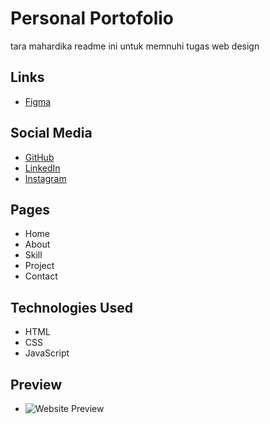  # Personal Portofolio 
tara mahardika readme ini untuk memnuhi tugas web design

## Links 
- [Figma](https://www.figma.com/design/c5I2f2L3vDTrI1NYM8qnOG/Portfolio--Community-?node-id=0-1&t=OeuOJpNpSFLPeeyH-1)

## Social Media
- [GitHub](https://github.com/ursfavgun-prog)
- [LinkedIn](https://www.linkedin.com/in/ursfavgun-tara-mahardika-b9597a382/)
- [Instagram](https://www.instagram.com/ursfavgun/)

## Pages
- Home
- About
- Skill 
- Project 
- Contact 

## Technologies Used
- HTML
- CSS
- JavaScript

## Preview
- ![Website Preview]()

